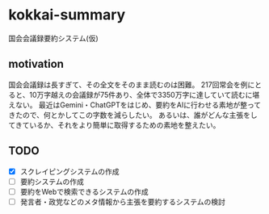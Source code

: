 # kokkai-summary

国会会議録要約システム(仮)

## motivation

国会会議録は長すぎて、その全文をそのまま読むのは困難。
217回常会を例にとると、10万字越えの会議録が75件あり、全体で3350万字に達していて読むに堪えない。
最近はGemini・ChatGPTをはじめ、要約をAIに行わせる素地が整ってきたので、何とかしてこの字数を減らしたい。
あるいは、誰がどんな主張をしてきているか、それをより簡単に取得するための素地を整えたい。

## TODO

- [x] スクレイピングシステムの作成
- [ ] 要約システムの作成
- [ ] 要約をWebで検索できるシステムの作成
- [ ] 発言者・政党などのメタ情報から主張を要約するシステムの検討